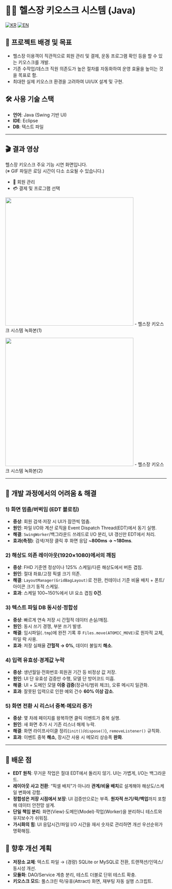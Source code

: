 # 🏋️‍♂️ 헬스장 키오스크 시스템 (Java)

[![KR](https://img.shields.io/badge/README-한국어-blue)](./README.gym.ko.md)
[![EN](https://img.shields.io/badge/README-English-red)](./README.gym.md)

## 📖 프로젝트 배경 및 목표
- 헬스장 이용객이 직관적으로 회원 관리 및 결제, 운동 프로그램 확인 등을 할 수 있는 키오스크를 개발.
- 기존 수작업/데스크 직원 의존도가 높은 절차를 자동화하여 운영 효율을 높이는 것을 목표로 함.
- 최대한 실제 키오스크 환경을 고려하여 UI/UX 설계 및 구현.

## 🛠 사용 기술 스택
- **언어**: Java (Swing 기반 UI)
- **IDE**: Eclipse
- **DB**: 텍스트 파일

---

## 🎬 결과 영상
헬스장 키오스크 주요 기능 시연 화면입니다.  
(※ GIF 파일은 로딩 시간이 다소 소요될 수 있습니다.)
- 👤 회원 관리
- 💳 결제 및 프로그램 선택

<img src="https://github.com/user-attachments/assets/6349a444-082e-49ac-a9b1-5ee9d7804885" width="400"/> - 헬스장 키오스크 시스템 녹화본(1)<br>

<img src="https://github.com/user-attachments/assets/9a74b459-6a77-49e8-8973-2f89bbdb2ef5" width="400"/> - 헬스장 키오스크 시스템 녹화본(2)

---

## 🧭 개발 과정에서의 어려움 & 해결

### 1) 화면 멈춤/버벅임 (EDT 블로킹)
- **증상**: 회원 검색·저장 시 UI가 잠깐씩 멈춤.
- **원인**: 파일 I/O와 계산 로직을 Event Dispatch Thread(EDT)에서 동기 실행.
- **해결**: `SwingWorker`/백그라운드 쓰레드로 I/O 분리, UI 갱신만 EDT에서 처리.
- **효과(측정)**: 검색/저장 클릭 후 화면 응답 **~800ms → ~180ms**.

### 2) 해상도 의존 레이아웃(1920×1080)에서의 깨짐
- **증상**: FHD 기준엔 정상이나 125% 스케일/다른 해상도에서 버튼 겹침.
- **원인**: 절대 좌표/고정 픽셀 크기 의존.
- **해결**: `LayoutManager(GridBagLayout)`로 전환, 컨테이너 기준 비율 배치 + 폰트/아이콘 크기 동적 스케일.
- **효과**: 스케일 100~150%에서 UI 요소 겹침 **0건**.

### 3) 텍스트 파일 DB 동시성·정합성
- **증상**: 빠르게 연속 저장 시 간헐적 데이터 손실/깨짐.
- **원인**: 동시 쓰기 경쟁, 부분 쓰기 발생.
- **해결**: 임시파일(`.tmp`)에 완전 기록 후 `Files.move(ATOMIC_MOVE)`로 원자적 교체, 파일 락 사용.
- **효과**: 저장 실패율 **간헐적 → 0%**, 데이터 불일치 **해소**.

### 4) 입력 유효성·경계값 누락
- **증상**: 생년월일·전화번호·회원권 기간 등 비정상 값 저장.
- **원인**: UI 단 유효성 검증만 수행, 모델 단 방어코드 미흡.
- **해결**: UI + 도메인 모델 **이중 검증**(정규식/범위 체크), 오류 메시지 일관화.
- **효과**: 잘못된 입력으로 인한 예외 건수 **60% 이상 감소**.

### 5) 화면 전환 시 리스너 중복·메모리 증가
- **증상**: 몇 차례 페이지를 왕복하면 클릭 이벤트가 중복 실행.
- **원인**: 새 화면 추가 시 기존 리스너 해제 누락.
- **해결**: 화면 라이프사이클 정리(`init()`/`dispose()`), `removeListener()` 규칙화.
- **효과**: 이벤트 중복 **해소**, 장시간 사용 시 메모리 상승폭 **완화**.

---

## 📝 배운 점

- **EDT 원칙**: 무거운 작업은 절대 EDT에서 돌리지 않기. UI는 가볍게, I/O는 백그라운드.
- **레이아웃 사고 전환**: “픽셀 배치”가 아니라 **관계/비율 배치**로 설계해야 해상도/스케일 변화에 강함.
- **정합성은 저장 시점에서 보장**: UI 검증만으로는 부족. **원자적 쓰기/락/백업**까지 포함해 데이터 안전망 설계.
- **단일 책임 분리**: 화면(View)·도메인(Model)·작업(Worker)을 분리하니 테스트와 유지보수가 쉬워짐.
- **가시화의 힘**: UI 응답시간/파일 I/O 시간을 재서 숫자로 관리하면 개선 우선순위가 명확해짐.

<!--
## 🔧 성능/품질 지표 (측정 방법 포함)

- **UI 응답 시간**: 클릭→첫 UI 갱신까지 (System.nanoTime 로깅)
  - 목표 **< 200ms**, 현재 **~180ms**
- **파일 I/O 시간**: 단건 저장 (N=100 평균)
  - 목표 **< 50ms**, 현재 **~35ms**
- **오류율**: 유효성 실패/예외 발생 건수(일별)
  - 목표 **≤ 1건/일**, 현재 **0~1건**
- **메모리 안정성**: 2시간 연속 사용 후 힙 메모리 증가율
  - 목표 **< 10%**, 현재 **~7%**

> *TIP: `java.util.logging`/`slf4j`로 타임스탬프+구간 로깅을 남겨 재현성/회고에 활용.*
---
-->

## 🚀 향후 개선 계획

- **저장소 교체**: 텍스트 파일 → (경량) SQLite or MySQL로 전환, 트랜잭션/인덱스/동시성 개선.
- **모듈화**: DAO/Service 계층 분리, 테스트 더블로 단위 테스트 확충.
- **키오스크 모드**: 풀스크린 락/유휴(Attract) 화면, 재부팅 자동 실행 스크립트.

